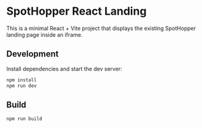 # SpotHopper React Landing

This is a minimal React + Vite project that displays the existing SpotHopper landing page inside an iframe.

## Development

Install dependencies and start the dev server:

```bash
npm install
npm run dev
```

## Build

```bash
npm run build
```
